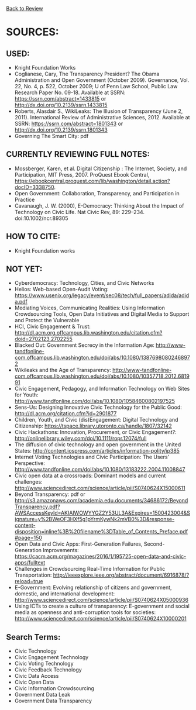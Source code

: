 [Back to Review](../SR-WorkingReview-25072017-jmb.md)

# SOURCES:

## USED:
- Knight Foundation Works
- Coglianese, Cary, The Transparency President? The Obama Administration and Open Government (October 2009). Governance, Vol. 22, No. 4, p. 522, October 2009; U of Penn Law School, Public Law Research Paper No. 09-18. Available at SSRN: https://ssrn.com/abstract=1433815 or http://dx.doi.org/10.2139/ssrn.1433815
- Roberts, Alasdair S., WikiLeaks: The Illusion of Transparency (June 2, 2011). International Review of Administrative Sciences, 2012. Available at SSRN: https://ssrn.com/abstract=1801343 or http://dx.doi.org/10.2139/ssrn.1801343
- Governing The Smart City: pdf

## CURRENTLY REVIEWING FULL NOTES:
- Mossberger, Karen, et al. Digital Citizenship : The Internet, Society, and Participation, MIT Press, 2007. ProQuest Ebook Central, https://ebookcentral.proquest.com/lib/washington/detail.action?docID=3338750.
- Open Government: Collaboration, Transparency, and Participation in Practice
- Cavanaugh, J. W. (2000), E-Democracy: Thinking About the Impact of Technology on Civic Life. Nat Civic Rev, 89: 229–234. doi:10.1002/ncr.89305

## HOW TO CITE:
- Knight Foundation works

## NOT YET:
- Cyberdemocracy: Technology, Cities, and Civic Networks
- Helios: Web-based Open-Audit Voting: https://www.usenix.org/legacy/event/sec08/tech/full_papers/adida/adida.pdf
- Mediating Voices, Communicating Realities: Using Information Crowdsourcing Tools, Open Data Initiatives and Digital Media to Support and Protect the Vulnerable
- HCI, Civic Engagement & Trust: http://dl.acm.org.offcampus.lib.washington.edu/citation.cfm?doid=2702123.2702255
- Blacked Out: Government Secrecy in the Information Age: http://www-tandfonline-com.offcampus.lib.washington.edu/doi/abs/10.1080/13876980802468972
- Wikileaks and the Age of Transparency: http://www-tandfonline-com.offcampus.lib.washington.edu/doi/abs/10.1080/10357718.2012.681991
- Civic Engagement, Pedagogy, and Information Technology on Web Sites for Youth: http://www.tandfonline.com/doi/abs/10.1080/10584600802197525
- Sens-Us: Designing Innovative Civic Technology for the Public Good: http://dl.acm.org/citation.cfm?id=2901877
- Children, Youth, and Civic (dis)Engagement: Digital Technology and Citizenship: https://tspace.library.utoronto.ca/handle/1807/32142
- Civic Hackathons: Innovation, Procurement, or Civic Engagement?: http://onlinelibrary.wiley.com/doi/10.1111/ropr.12074/full
- The diffusion of civic technology and open government in the United States: http://content.iospress.com/articles/information-polity/ip385
- Internet Voting Technologies and Civic Participation: The Users’ Perspective: http://www.tandfonline.com/doi/abs/10.1080/13183222.2004.11008847
- Civic open data at a crossroads: Dominant models and current challenges: http://www.sciencedirect.com/science/article/pii/S0740624X15000611
- Beyond Transparency: pdf or http://s3.amazonaws.com/academia.edu.documents/34686172/BeyondTransparency.pdf?AWSAccessKeyId=AKIAIWOWYYGZ2Y53UL3A&Expires=1500423004&Signature=y%2BWeOF3HXf5g1pYrmKywNk2mVB0%3D&response-content-disposition=inline%3B%20filename%3DTable_of_Contents_Preface.pdf#page=150
- Open Data and Civic Apps: First-Generation Failures, Second-Generation Improvements: https://cacm.acm.org/magazines/2016/1/195725-open-data-and-civic-apps/fulltext
- Challenges in Crowdsourcing Real-Time Information for Public Transportation: http://ieeexplore.ieee.org/abstract/document/6916878/?reload=true
- E-Government: Evolving relationship of citizens and government, domestic, and international development: http://www.sciencedirect.com/science/article/pii/S0740624X05000936
- Using ICTs to create a culture of transparency: E-government and social media as openness and anti-corruption tools for societies: http://www.sciencedirect.com/science/article/pii/S0740624X10000201

## Search Terms:
- Civic Technology
- Civic Engagement Technology
- Civic Voting Technology
- Civic Feedback Technology
- Civic Data Access
- Civic Open Data
- Civic Information Crowdsourcing
- Government Data Leak
- Government Data Transparency
